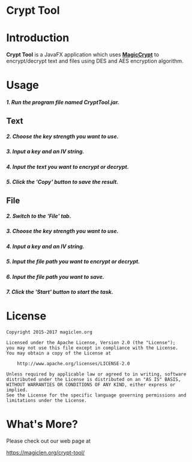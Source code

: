 Crypt Tool
=================================

# Introduction

**Crypt Tool** is a JavaFX application which uses [**MagicCrypt**](https://github.com/magiclen/MagicCrypt "MagicCrypt") to encrypt/decrypt text and files using DES and AES encryption algorithm.

# Usage

##### 1. Run the program file named **CryptTool.jar**. #####

## Text

##### 2. Choose the key strength you want to use. #####
##### 3. Input a key and an IV string.  #####
##### 4. Input the text you want to encrypt or decrypt.  #####
##### 5. Click the 'Copy' button to save the result. #####

## File

##### 2. Switch to the 'File' tab. #####
##### 3. Choose the key strength you want to use. #####
##### 4. Input a key and an IV string.  #####
##### 5. Input the file path you want to encrypt or decrypt.  #####
##### 6. Input the file path you want to save.  #####
##### 7. Click the 'Start' button to start the task. #####

# License

    Copyright 2015-2017 magiclen.org

    Licensed under the Apache License, Version 2.0 (the "License");
    you may not use this file except in compliance with the License.
    You may obtain a copy of the License at

        http://www.apache.org/licenses/LICENSE-2.0

    Unless required by applicable law or agreed to in writing, software
    distributed under the License is distributed on an "AS IS" BASIS,
    WITHOUT WARRANTIES OR CONDITIONS OF ANY KIND, either express or implied.
    See the License for the specific language governing permissions and
    limitations under the License.

# What's More?

Please check out our web page at

https://magiclen.org/crypt-tool/
